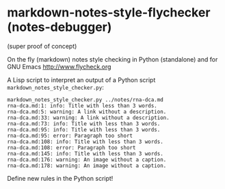 # markdown-notes-style-flychecker (notes-debugger)

(super proof of concept)

On the fly (markdown) notes style checking in Python (standalone) and for GNU Emacs http://www.flycheck.org

A Lisp script to interpret an output of a Python script `markdown_notes_style_checker.py`:

```shell
markdown_notes_style_checker.py ../notes/rna-dca.md
rna-dca.md:1: info: Title with less than 3 words.
rna-dca.md:5: warning: A link without a description.
rna-dca.md:33: warning: A link without a description.
rna-dca.md:73: info: Title with less than 3 words.
rna-dca.md:95: info: Title with less than 3 words.
rna-dca.md:95: error: Paragraph too short
rna-dca.md:108: info: Title with less than 3 words.
rna-dca.md:108: error: Paragraph too short
rna-dca.md:145: info: Title with less than 3 words.
rna-dca.md:176: warning: An image without a caption.
rna-dca.md:178: warning: An image without a caption.
```
Define new rules in the Python script!
